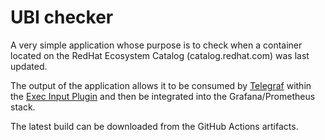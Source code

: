 # UBI checker
A very simple application whose purpose is to check when a container located on the RedHat Ecosystem Catalog (catalog.redhat.com) was last updated.

The output of the application allows it to be consumed by [Telegraf](https://github.com/influxdata/telegraf) within the [Exec Input Plugin](https://github.com/influxdata/telegraf/blob/master/plugins/inputs/exec/README.md) and then be integrated into the Grafana/Prometheus stack.

The latest build can be downloaded from the GitHub Actions artifacts.